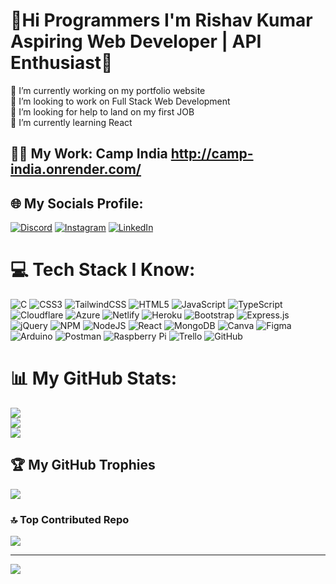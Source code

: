 # 💫Hi Programmers I'm Rishav Kumar Aspiring Web Developer | API Enthusiast💫
🔭 I’m currently working on my portfolio website<br>👯 I’m looking to work on Full Stack Web Development<br>🤝 I’m looking for help to land on my first JOB<br>🌱 I’m currently learning React


## 🧑‍💻 My Work: Camp India http://camp-india.onrender.com/

## 🌐 My Socials Profile: 
[![Discord](https://img.shields.io/badge/Discord-%237289DA.svg?logo=discord&logoColor=white)](https://discord.gg/https://discord.gg/https://discord.gg/rKnW3C8) [![Instagram](https://img.shields.io/badge/Instagram-%23E4405F.svg?logo=Instagram&logoColor=white)](https://instagram.com/rishav___21) [![LinkedIn](https://img.shields.io/badge/LinkedIn-%230077B5.svg?logo=linkedin&logoColor=white)](https://linkedin.com/in/rishavconsolelog21) 

# 💻 Tech Stack I Know:
![C](https://img.shields.io/badge/c-%2300599C.svg?style=for-the-badge&logo=c&logoColor=white) ![CSS3](https://img.shields.io/badge/css3-%231572B6.svg?style=for-the-badge&logo=css3&logoColor=white)  ![TailwindCSS](https://img.shields.io/badge/tailwindcss-%2338B2AC.svg?style=for-the-badge&logo=tailwind-css&logoColor=white) ![HTML5](https://img.shields.io/badge/html5-%23E34F26.svg?style=for-the-badge&logo=html5&logoColor=white) ![JavaScript](https://img.shields.io/badge/javascript-%23323330.svg?style=for-the-badge&logo=javascript&logoColor=%23F7DF1E)  ![TypeScript](https://img.shields.io/badge/typescript-%23007ACC.svg?style=for-the-badge&logo=typescript&logoColor=white) ![Cloudflare](https://img.shields.io/badge/Cloudflare-F38020?style=for-the-badge&logo=Cloudflare&logoColor=white) ![Azure](https://img.shields.io/badge/azure-%230072C6.svg?style=for-the-badge&logo=azure-devops&logoColor=white) ![Netlify](https://img.shields.io/badge/netlify-%23000000.svg?style=for-the-badge&logo=netlify&logoColor=#00C7B7) ![Heroku](https://img.shields.io/badge/heroku-%23430098.svg?style=for-the-badge&logo=heroku&logoColor=white) ![Bootstrap](https://img.shields.io/badge/bootstrap-%23563D7C.svg?style=for-the-badge&logo=bootstrap&logoColor=white) ![Express.js](https://img.shields.io/badge/express.js-%23404d59.svg?style=for-the-badge&logo=express&logoColor=%2361DAFB) ![jQuery](https://img.shields.io/badge/jquery-%230769AD.svg?style=for-the-badge&logo=jquery&logoColor=white) ![NPM](https://img.shields.io/badge/NPM-%23000000.svg?style=for-the-badge&logo=npm&logoColor=white) ![NodeJS](https://img.shields.io/badge/node.js-6DA55F?style=for-the-badge&logo=node.js&logoColor=white) ![React](https://img.shields.io/badge/react-%2320232a.svg?style=for-the-badge&logo=react&logoColor=%2361DAFB) ![MongoDB](https://img.shields.io/badge/MongoDB-%234ea94b.svg?style=for-the-badge&logo=mongodb&logoColor=white) ![Canva](https://img.shields.io/badge/Canva-%2300C4CC.svg?style=for-the-badge&logo=Canva&logoColor=white) 	![Figma](https://img.shields.io/badge/figma-%23F24E1E.svg?style=for-the-badge&logo=figma&logoColor=white) ![Arduino](https://img.shields.io/badge/-Arduino-00979D?style=for-the-badge&logo=Arduino&logoColor=white) ![Postman](https://img.shields.io/badge/Postman-FF6C37?style=for-the-badge&logo=postman&logoColor=white) ![Raspberry Pi](https://img.shields.io/badge/-RaspberryPi-C51A4A?style=for-the-badge&logo=Raspberry-Pi) ![Trello](https://img.shields.io/badge/Trello-%23026AA7.svg?style=for-the-badge&logo=Trello&logoColor=white)  ![GitHub](https://img.shields.io/badge/GitHub-%23121011.svg?style=for-the-badge&logo=github&logoColor=white)
# 📊 My GitHub Stats:
![](https://github-readme-stats.vercel.app/api?username=rishavConsoleLog21&theme=radical&hide_border=false&include_all_commits=false&count_private=false)<br/>
![](https://github-readme-streak-stats.herokuapp.com/?user=rishavConsoleLog21&theme=radical&hide_border=false)<br/>
![](https://github-readme-stats.vercel.app/api/top-langs/?username=rishavConsoleLog21&theme=radical&hide_border=false&include_all_commits=false&count_private=false&layout=compact)

## 🏆 My GitHub Trophies
![](https://github-profile-trophy.vercel.app/?username=rishavConsoleLog21&theme=radical&no-frame=false&no-bg=false&margin-w=4)

### 🔝 Top Contributed Repo
![](https://github-contributor-stats.vercel.app/api?username=rishavConsoleLog21&limit=5&theme=onedark&combine_all_yearly_contributions=true)

---
[![](https://visitcount.itsvg.in/api?id=rishavConsoleLog21&icon=7&color=11)](https://visitcount.itsvg.in)
